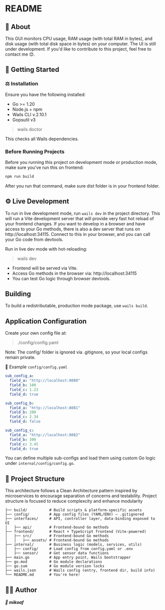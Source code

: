 # README

## 📌 About

This GUI monitors CPU usage, RAM usage (with total RAM in bytes), and disk usage (with total disk space in bytes) on your computer.
The UI is still under development. If you'd like to contribute to this project, feel free to contact me 😊.

## 🚀 Getting Started

### ⚖️ Installation

Ensure you have the following installed:

- Go >= 1.20
- Node.js + npm
- Wails CLI v.2.10.1
- Gopsutil v3

> wails doctor

This checks all Wails dependencies.

### Before Running Projects

Before you running this project on development mode or production mode, make sure you've run this on frontend:

```bash
npm run build
```

After you run that command, make sure dist folder is in your frontend folder.

## ⚙️ Live Development

To run in live development mode, run `wails dev` in the project directory. This will run a Vite development server that will provide very fast hot reload of your frontend changes. If you want to develop in a browser
and have access to your Go methods, there is also a dev server that runs on http://localhost:34115. Connect to this in your browser, and you can call your Go code from devtools.

Run in live dev mode with hot-reloading:

> wails dev

- Frontend will be served via Vite.
- Access Go methods in the browser via: http://localhost:34115
- You can test Go logic through browser devtools.

## Building

To build a redistributable, production mode package, use `wails build`.

## Application Configuration

Create your own config file at:

> ./config/config.yaml

Note: The config/ folder is ignored via .gitignore, so your local configs remain private.

🔑 Example `config/config.yaml`

```yaml
sub_config_a:
  field_a: "http://localhost:8080"
  field_b: 100
  field_c: 1.23
  field_d: true

sub_config_b:
  field_a: "http://localhost:8081"
  field_b: 200
  field_c: 2.34
  field_d: false

sub_config_c:
  field_a: "http://localhost:8082"
  field_b: 300
  field_c: 3.45
  field_d: true
```

You can define multiple sub-configs and load them using custom Go logic under `internal/config/config.go`.

## 🧱 Project Structure

This architecture follows a Clean Architecture pattern inspired by microservices to encourage separation of concerns and testability. Project structure is focused to reduce complexcity and enhance modularity

```plaintext
├── build/          # Build scripts & platform-specific assets
├── config/         # App config files (YAML/ENV) – .gitignored
├── interfaces/     # API, controller layer, data-binding exposed to UI
│   ├── api/        # Frontend-bound Go methods
├── frontend/       # React + TypeScript frontend (Vite-powered)
│   ├── src/        # Frontend-bound Go methods
│   │   ├── assets/ # Frontend-bound Go methods
├── internal/       # Business logic (models, services, utils)
│   ├── config/     # Load config from config.yaml or .env
│   ├── sensor/     # Get sensor data functions
├── main.go         # App entry point, Wails bootstrapper
├── go.mod          # Go module declarations
├── go.sum          # Go module version locks
├── wails.json      # Wails config (entry, frontend dir, build info)
└── README.md       # You're here!
```

## 👨‍💻 Author

##### 📧 mikoaf